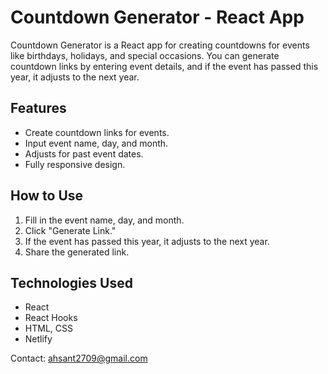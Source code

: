 # Countdown Generator - React App

Countdown Generator is a React app for creating countdowns for events like birthdays, holidays, and special occasions. You can generate countdown links by entering event details, and if the event has passed this year, it adjusts to the next year.

## Features
- Create countdown links for events.
- Input event name, day, and month.
- Adjusts for past event dates.
- Fully responsive design.



## How to Use
1. Fill in the event name, day, and month.
2. Click "Generate Link."
3. If the event has passed this year, it adjusts to the next year.
4. Share the generated link.

## Technologies Used
- React
- React Hooks
- HTML, CSS
- Netlify

Contact: ahsant2709@gmail.com
